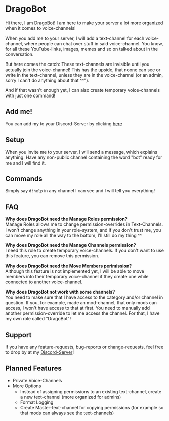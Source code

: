 # DragoBot
Hi there, I am DragoBot!
I am here to make your server a lot more organized when it comes to voice-channels!  

When you add me to your server, I will add a text-channel for each voice-channel, where people can chat over stuff in said voice-channel. You know, for all these YouTube-links, images, memes and so on talked about in the conversation.  

But here comes the catch: These text-channels are invisible until you actually join the voice-channel! This has the upside, that noone can see or write in the text-channel, unless they are in the voice-channel (or an admin, sorry I can't do anything about that ^^").  

And if that wasn't enough yet, I can also create temporary voice-channels with just one command!

## Add me!
You can add my to your Discord-Server by clicking [here](https://discord.com/api/oauth2/authorize?client_id=655496558095237130&permissions=285232144&scope=bot)

## Setup
When you invite me to your server, I will send a message, which explains anything. Have any non-public channel containing the word "bot" ready for me and I will find it.

## Commands
Simply say `d!help` in any channel I can see and I will tell you everything!

## FAQ
**Why does DragoBot need the Manage Roles permission?**  
Manage Roles allows me to change permission-overrides in Text-Channels. I won't change anything in your role-system, and if you don't trust me, you can move my role all the way to the bottom, I'll still do my thing ^^

**Why does DragoBot need the Manage Channels permission?**  
I need this role to create temporary voice-channels. If you don't want to use this feature, you can remove this permission.

**Why does DragoBot need the Move Members perimission?**  
Although this feature is not implemented yet, I will be able to move members into their temporary voice-channel if they create one while connected to another voice-channel.

**Why does DragoBot not work with some channels?**  
You need to make sure that I have access to the category and/or channel in question. If you, for example, made an mod-channel, that only mods can access, I won't have access to that at first. You need to manually add another permission-override to let me access the channel. For that, I have my own role called "DragoBot"!

## Support
If you have any feature-requests, bug-reports or change-requests, feel free to drop by at my [Discord-Server](https://discord.gg/ffrArfErfH)!

## Planned Features
- Private Voice-Channels
- More Options
  - Instead of assigning permissions to an existing text-channel, create a new text-channel (more organized for admins)
  - Format Logging
  - Create Master-text-channel for copying permissions (for example so that mods can always see the text-channels)
